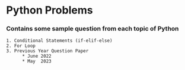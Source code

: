 # Python Problems
### Contains some sample question from each topic of Python
    1. Conditional Statements (if-elif-else)
    2. For Loop  
    3. Previous Year Question Paper
          * June 2022
          * May  2023
